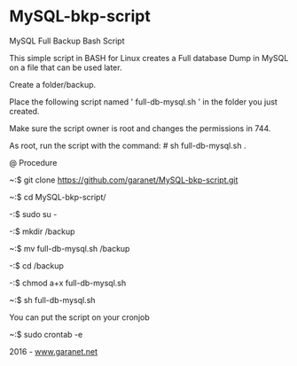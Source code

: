 # MySQL-bkp-script
MySQL Full Backup Bash Script

This simple script in BASH for Linux creates a Full database Dump in MySQL on a file that can be used later.

Create a folder/backup.

Place the following script named ' full-db-mysql.sh ' in the folder you just created.

Make sure the script owner is root and changes the permissions in 744.

As root, run the script with the command: # sh full-db-mysql.sh .

@ Procedure

~:$ git clone https://github.com/garanet/MySQL-bkp-script.git

~:$ cd MySQL-bkp-script/

-:$ sudo su -

-:$ mkdir /backup

~:$ mv full-db-mysql.sh /backup

-:$ cd /backup

-:$ chmod a+x full-db-mysql.sh

~:$ sh full-db-mysql.sh

You can put the script on your cronjob

~:$ sudo crontab -e

2016 - www.garanet.net
